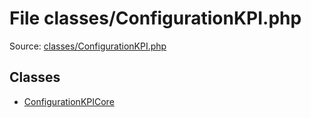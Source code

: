 File classes/ConfigurationKPI.php
=========

Source: [classes/ConfigurationKPI.php](https://github.com/PrestaShop/PrestaShop/blob/1.6.0.4/classes/ConfigurationKPI.php)


Classes
-------

* [ConfigurationKPICore](class.ConfigurationKPICore.md)

